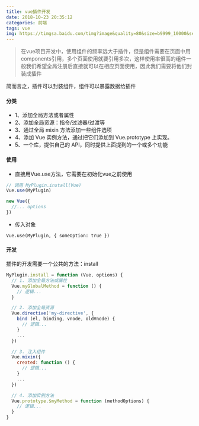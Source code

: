 ```yaml
---
title: vue插件开发
date: 2018-10-23 20:35:12
categories: 前端
tags: vue
img: https://timgsa.baidu.com/timg?image&quality=80&size=b9999_10000&sec=1540308162821&di=9ef3d7f97d38dde31e014e1da7d38398&imgtype=0&src=http%3A%2F%2Fimgsrc.baidu.com%2Fimgad%2Fpic%2Fitem%2Fb812c8fcc3cec3fd8125d148dd88d43f879427f7.jpg
---
```


> 在vue项目开发中，使用组件的频率远大于插件，但是组件需要在页面中用components引用，多个页面使用就要引用多次，这样使用率很高的组件一般我们希望全局注册后直接就可以在相应页面使用，因此我们需要将他们封装成插件

简而言之，插件可以封装组件，组件可以暴露数据给插件

#### 分类
- 1、添加全局方法或者属性
- 2、添加全局资源：指令/过滤器/过渡等
- 3、通过全局 mixin 方法添加一些组件选项
- 4、添加 Vue 实例方法，通过把它们添加到 Vue.prototype 上实现。
- 5、一个库，提供自己的 API，同时提供上面提到的一个或多个功能

#### 使用
- 直接用Vue.use方法，它需要在初始化vue之前使用

```js
// 调用 MyPlugin.install(Vue)
Vue.use(MyPlugin)

new Vue({
  //... options
})
```
- 传入对象
```
Vue.use(MyPlugin, { someOption: true })
```

#### 开发
插件的开发需要一个公共的方法：install

```js
MyPlugin.install = function (Vue, options) {
  // 1. 添加全局方法或属性
  Vue.myGlobalMethod = function () {
    // 逻辑...
  }

  // 2. 添加全局资源
  Vue.directive('my-directive', {
    bind (el, binding, vnode, oldVnode) {
      // 逻辑...
    }
    ...
  })

  // 3. 注入组件
  Vue.mixin({
    created: function () {
      // 逻辑...
    }
    ...
  })

  // 4. 添加实例方法
  Vue.prototype.$myMethod = function (methodOptions) {
    // 逻辑...
  }
}

```